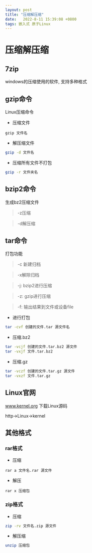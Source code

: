 ```yaml
---
layout: post
title: "压缩解压缩" 
date:   2022-8-11 15:39:08 +0800
tags: 嵌入式 原子Linux 
---
```


# 压缩解压缩

## 7zip

windows的压缩使用的软件, 支持多种格式

## gzip命令

Linux压缩命令

+   压缩文件

```
gzip 文件名
```

+   解压缩文件

```bash
gzip -d 文件名
```

+   压缩所有文件不打包

```bash
gzip -r 文件夹名
```

## bzip2命令

生成bz2压缩文件

>   -z压缩

>   -d解压缩

## tar命令

打包功能

>   -c 新建归档

>   -x解除归档

>   -j: bzip2进行压缩

>   -z: gzip进行压缩

>   -f: 输出结果到文件或设备file

+   进行打包

```bash
tar -cvf 创建的文件.tar 源文件名
```

+   压缩.bz2

```bash
tar -vcjf 创建的文件.tar.bz2 源文件
tar -vxjf 文件.tar.bz2
```

+   压缩.gz

```bash
tar -vczf 创建的文件.tar.gz 源文件
tar -vxzf 文件.tar.gz
```

## Linux官网

www.kernel.org 下载Linux源码

http->Linux->kernel

## 其他格式

### rar格式

+   压缩

```
rar a 文件名.rar 源文件
```

+   解压

```
rar x 压缩包
```

### zip格式

+   压缩

```bash
zip -rv 文件名.zip 源文件
```

+   解压缩

```bash
unzip 压缩包
```

























